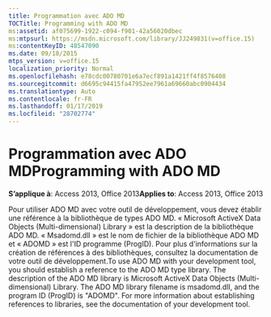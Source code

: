 ```yaml
---
title: Programmation avec ADO MD
TOCTitle: Programming with ADO MD
ms:assetid: af075699-1922-c094-f901-42a56020dbec
ms:mtpsurl: https://msdn.microsoft.com/library/JJ249831(v=office.15)
ms:contentKeyID: 48547090
ms.date: 09/18/2015
mtps_version: v=office.15
localization_priority: Normal
ms.openlocfilehash: e78cdc00780701e6a7ecf891a1421ff4f8576408
ms.sourcegitcommit: d6695c94415fa47952ee7961a69660abc0904434
ms.translationtype: Auto
ms.contentlocale: fr-FR
ms.lasthandoff: 01/17/2019
ms.locfileid: "28702774"
---
```

# <a name="programming-with-ado-md"></a><span data-ttu-id="858f1-102">Programmation avec ADO MD</span><span class="sxs-lookup"><span data-stu-id="858f1-102">Programming with ADO MD</span></span>


<span data-ttu-id="858f1-103">**S’applique à**: Access 2013, Office 2013</span><span class="sxs-lookup"><span data-stu-id="858f1-103">**Applies to**: Access 2013, Office 2013</span></span>

<span data-ttu-id="858f1-p101">Pour utiliser ADO MD avec votre outil de développement, vous devez établir une référence à la bibliothèque de types ADO MD. « Microsoft ActiveX Data Objects (Multi-dimensional) Library » est la description de la bibliothèque ADO MD. « Msadomd.dll » est le nom de fichier de la bibliothèque ADO MD et « ADOMD » est l'ID programme (ProgID). Pour plus d'informations sur la création de références à des bibliothèques, consultez la documentation de votre outil de développement.</span><span class="sxs-lookup"><span data-stu-id="858f1-p101">To use ADO MD with your development tool, you should establish a reference to the ADO MD type library. The description of the ADO MD library is Microsoft ActiveX Data Objects (Multi-dimensional) Library. The ADO MD library filename is msadomd.dll, and the program ID (ProgID) is "ADOMD". For more information about establishing references to libraries, see the documentation of your development tool.</span></span>


